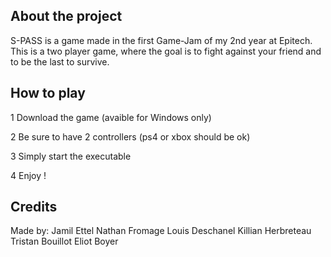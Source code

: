 
## About the project

S-PASS is a game made in the first Game-Jam of my 2nd year at Epitech.
This is a two player game, where the goal is to fight against your friend and to be the last to survive.

## How to play

 1 Download the game (avaible for Windows only)

 2 Be sure to have 2 controllers (ps4 or xbox should be ok)

 3 Simply start the executable 

 4 Enjoy !


## Credits

Made by: Jamil Ettel
	 Nathan Fromage
	 Louis Deschanel
	 Killian Herbreteau
	 Tristan Bouillot
	 Eliot Boyer

